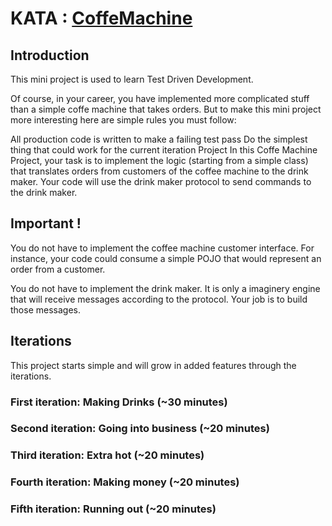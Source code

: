 # KATA : [CoffeMachine](http://simcap.github.io/coffeemachine/)

## Introduction

This mini project is used to learn Test Driven Development.

Of course, in your career, you have implemented more complicated stuff than a simple coffe machine that takes orders. But to make this mini project more interesting here are simple rules you must follow:

All production code is written to make a failing test pass
Do the simplest thing that could work for the current iteration
Project
In this Coffe Machine Project, your task is to implement the logic (starting from a simple class) that translates orders from customers of the coffee machine to the drink maker. Your code will use the drink maker protocol to send commands to the drink maker.


## Important !
You do not have to implement the coffee machine customer interface. For instance, your code could consume a simple POJO that would represent an order from a customer.

You do not have to implement the drink maker. It is only a imaginery engine that will receive messages according to the protocol. Your job is to build those messages.

## Iterations
This project starts simple and will grow in added features through the iterations.

### First iteration: Making Drinks (~30 minutes)
### Second iteration: Going into business (~20 minutes)
### Third iteration: Extra hot (~20 minutes)
### Fourth iteration: Making money (~20 minutes)
### Fifth iteration: Running out (~20 minutes)

